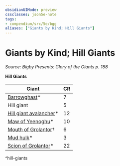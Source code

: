 ```yaml
---
obsidianUIMode: preview
cssclasses: json5e-note
tags:
- compendium/src/5e/bgg
aliases: ["Giants by Kind; Hill Giants"]
---
```

# Giants by Kind; Hill Giants
*Source: Bigby Presents: Glory of the Giants p. 188* 

**Hill Giants**

| Giant | CR |
|-------|----|
| [Barrowghast](compendium/bestiary/undead/barrowghast-bgg.md)* | 7 |
| Hill giant | 5 |
| [Hill giant avalancher](compendium/bestiary/giant/hill-giant-avalancher-bgg.md)* | 12 |
| [Maw of Yeenoghu](compendium/bestiary/fiend/maw-of-yeenoghu-bgg.md)* | 10 |
| [Mouth of Grolantor](compendium/bestiary/giant/mouth-of-grolantor-mpmm.md)† | 6 |
| [Mud hulk](compendium/bestiary/elemental/mud-hulk-bgg.md)* | 3 |
| [Scion of Grolantor](compendium/bestiary/giant/scion-of-grolantor-bgg.md)* | 22 |
^hill-giants